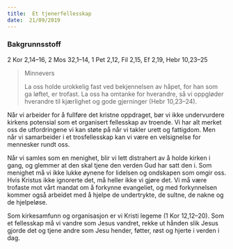 ```yaml
---
title:  Et tjenerfellesskap
date:  21/09/2019
---
```


### Bakgrunnsstoff
2 Kor 2,14–16, 2 Mos 32,1–14, 1 Pet 2,12, Fil 2,15, Ef 2,19, Hebr 10,23–25

> <p>Minnevers</p>
> La oss holde urokkelig fast ved bekjennelsen av håpet, for han som ga løftet, er trofast. La oss ha omtanke for hverandre, så vi oppgløder hverandre til kjærlighet og gode gjerninger (Hebr 10,23–24).

Når vi arbeider for å fullføre det kristne oppdraget, bør vi ikke undervurdere kirkens potensial som et organisert fellesskap av troende. Vi har alt merket oss de utfordringene vi kan støte på når vi takler urett og fattigdom. Men når vi samarbeider i et trosfellesskap kan vi være en velsignelse for mennesker rundt oss.

Når vi samles som en menighet, blir vi lett distrahert av å holde kirken i gang, og glemmer at den skal tjene den verden Gud har satt den i. Som menighet må vi ikke lukke øynene for lidelsen og ondskapen som omgir oss. Hvis Kristus ikke ignorerte det, må heller ikke vi gjøre det. Vi må være trofaste mot vårt mandat om å forkynne evangeliet, og med forkynnelsen kommer også arbeidet med å hjelpe de undertrykte, de sultne, de nakne og de hjelpeløse.

Som kirkesamfunn og organisasjon er vi Kristi legeme (1 Kor 12,12–20). Som et fellesskap må vi vandre som Jesus vandret, rekke ut hånden slik Jesus gjorde det og tjene andre som Jesu hender, føtter, røst og hjerte i verden i dag.